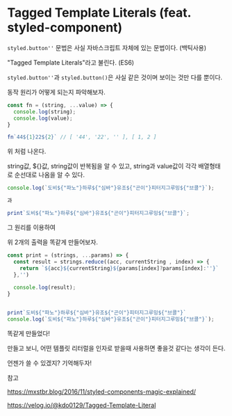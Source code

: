 # Tagged Template Literals (feat. styled-component)



`styled.button''` 문법은 사실 자바스크립트 자체에 있는 문법이다. (백틱사용)

"Tagged Template Literals"라고 불린다. (ES6)

`styled.button''`과 `styled.button()`은 사실 같은 것이며 보이는 것만 다를 뿐이다.



동작 원리가 어떻게 되는지 파악해보자.



```js
const fn = (string, ...value) => {
  console.log(string);
  console.log(value);
}

fn`44${1}22${2}` // [ '44', '22', '' ], [ 1, 2 ]
```

위 처럼 나온다.

string값, ${}값, string값이 반복됨을 알 수 있고, string과 value값이 각각 배열형태로 순선대로 나옴을 알 수 있다.



```js
console.log(`도비${"파노"}하루${"심바"}유조${"곤이"}피터지그루밍${"브콜"}`);

과

print`도비${"파노"}하루${"심바"}유조${"곤이"}피터지그루밍${"브콜"}`;
```

그 원리를 이용하여

위 2개의 출력을 똑같게 만들어보자.

```js
const print = (strings, ...params) => {
  const result = strings.reduce((acc, currentString , index) => {
    return `${acc}${currentString}${params[index]?params[index]:''}`
  },'')
  
  console.log(result);
}


print`도비${"파노"}하루${"심바"}유조${"곤이"}피터지그루밍${"브콜"}`
console.log(`도비${"파노"}하루${"심바"}유조${"곤이"}피터지그루밍${"브콜"}`);
```

똑같게 만들었다!

만들고 보니,
어떤 템플릿 리터럴을 인자로 받을때 사용하면 좋을것 같다는 생각이 든다.

언젠가 쓸 수 있겠지? 기억해두자!



참고

https://mxstbr.blog/2016/11/styled-components-magic-explained/

https://velog.io/@kdo0129/Tagged-Template-Literal